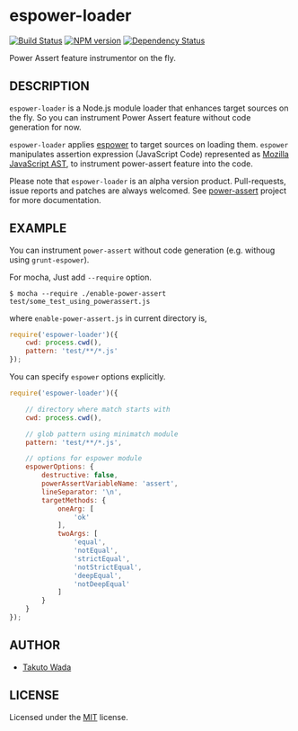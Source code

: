 espower-loader
================================

[![Build Status](https://travis-ci.org/twada/espower-loader.png?branch=master)](https://travis-ci.org/twada/espower-loader)
[![NPM version](https://badge.fury.io/js/espower-loader.png)](http://badge.fury.io/js/espower-loader)
[![Dependency Status](https://gemnasium.com/twada/espower-loader.png)](https://gemnasium.com/twada/espower-loader)

Power Assert feature instrumentor on the fly.


DESCRIPTION
---------------------------------------
`espower-loader` is a Node.js module loader that enhances target sources on the fly. So you can instrument Power Assert feature without code generation for now.

`espower-loader` applies [espower](http://github.com/twada/espower) to target sources on loading them. `espower` manipulates assertion expression (JavaScript Code) represented as [Mozilla JavaScript AST](https://developer.mozilla.org/en-US/docs/SpiderMonkey/Parser_API), to instrument power-assert feature into the code.

Please note that `espower-loader` is an alpha version product. Pull-requests, issue reports and patches are always welcomed. See [power-assert](http://github.com/twada/power-assert) project for more documentation.


EXAMPLE
---------------------------------------

You can instrument `power-assert` without code generation (e.g. withoug using `grunt-espower`).

For mocha, Just add `--require` option.

    $ mocha --require ./enable-power-assert test/some_test_using_powerassert.js

where `enable-power-assert.js` in current directory is,

```javascript
require('espower-loader')({
    cwd: process.cwd(),
    pattern: 'test/**/*.js'
});
```

You can specify `espower` options explicitly.

```javascript
require('espower-loader')({

    // directory where match starts with
    cwd: process.cwd(),

    // glob pattern using minimatch module
    pattern: 'test/**/*.js',

    // options for espower module
    espowerOptions: {
        destructive: false,
        powerAssertVariableName: 'assert',
        lineSeparator: '\n',
        targetMethods: {
            oneArg: [
                'ok'
            ],
            twoArgs: [
                'equal',
                'notEqual',
                'strictEqual',
                'notStrictEqual',
                'deepEqual',
                'notDeepEqual'
            ]
        }
    }
});
```


AUTHOR
---------------------------------------
* [Takuto Wada](http://github.com/twada)


LICENSE
---------------------------------------
Licensed under the [MIT](https://raw.github.com/twada/espower-loader/master/MIT-LICENSE.txt) license.
